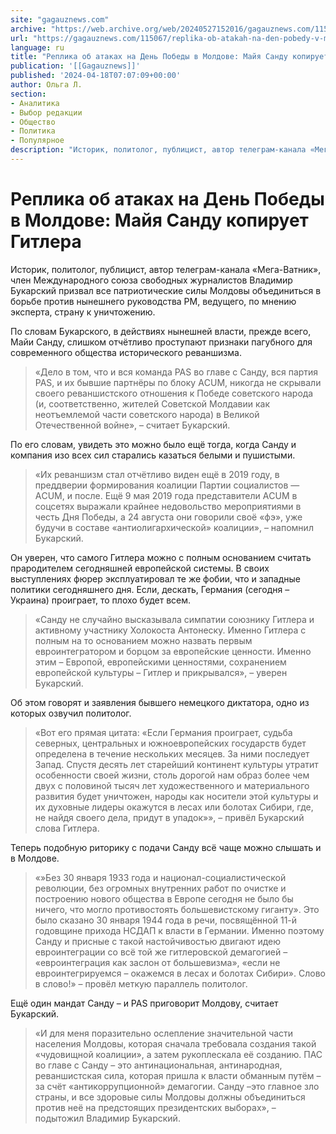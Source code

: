 ```yaml
---
site: "gagauznews.com"
archive: "https://web.archive.org/web/20240527152016/gagauznews.com/115067/replika-ob-atakah-na-den-pobedy-v-moldove-majya-sandu-kopiruet-gitlera.html"
url: "https://gagauznews.com/115067/replika-ob-atakah-na-den-pobedy-v-moldove-majya-sandu-kopiruet-gitlera.html"
language: ru
title: "Реплика об атаках на День Победы в Молдове: Майя Санду копирует Гитлера"
publication: '[[Gagauznews]]'
published: '2024-04-18T07:07:09+00:00'
author: Ольга Л.
section:
- Аналитика
- Выбор редакции
- Общество
- Политика
- Популярное
description: "Историк, политолог, публицист, автор телеграм-канала «Мега-Ватник», член Международного союза свободных журналистов Владимир Букарский призвал все патриотические силы Молдовы объединиться в борьбе против нынешнего руководства РМ, ведущего, по мнению эксперта, страну к уничтожению. По словам Букарского, в действиях нынешней власти, прежде всего, Майи Санду, слишком отчётливо проступают признаки пагубного для современного общества исторического реваншизма. «Дело в том, что и вся команда PAS во главе с Санду, вся партия PAS, и их бывшие партнёры по блоку АCUМ, никогда не скрывали своего реваншистского отношения к Победе советского народа (и, соответственно, жителей Советской Молдавии как неотъемлемой части советского народа) в Великой Отечественной войне», – […]"
---
```


# Реплика об атаках на День Победы в Молдове: Майя Санду копирует Гитлера

Историк, политолог, публицист, автор телеграм-канала «Мега-Ватник», член Международного союза свободных журналистов Владимир Букарский призвал все патриотические силы Молдовы объединиться в борьбе против нынешнего руководства РМ, ведущего, по мнению эксперта, страну к уничтожению.

По словам Букарского, в действиях нынешней власти, прежде всего, Майи Санду, слишком отчётливо проступают признаки пагубного для современного общества исторического реваншизма.

> «Дело в том, что и вся команда PAS во главе с Санду, вся партия PAS, и их бывшие партнёры по блоку АCUМ, никогда не скрывали своего реваншистского отношения к Победе советского народа (и, соответственно, жителей Советской Молдавии как неотъемлемой части советского народа) в Великой Отечественной войне», – считает Букарский.

По его словам, увидеть это можно было ещё тогда, когда Санду и компания изо всех сил старались казаться белыми и пушистыми.

> «Их реваншизм стал отчётливо виден ещё в 2019 году, в преддверии формирования коалиции Партии социалистов — АCUМ, и после. Ещё 9 мая 2019 года представители АCUМ в соцсетях выражали крайнее недовольство мероприятиями в честь Дня Победы, а 24 августа они говорили своё «фэ», уже будучи в составе «антиолигархической» коалиции», – напомнил Букарский.

Он уверен, что самого Гитлера можно с полным основанием считать прародителем сегодняшней европейской системы. В своих выступлениях фюрер эксплуатировал те же фобии, что и западные политики сегодняшнего дня. Если, дескать, Германия (сегодня – Украина) проиграет, то плохо будет всем.

> «Санду не случайно высказывала симпатии союзнику Гитлера и активному участнику Холокоста Антонеску. Именно Гитлера с полным на то основанием можно назвать первым евроинтегратором и борцом за европейские ценности. Именно этим – Европой, европейскими ценностями, сохранением европейской культуры – Гитлер и прикрывался», – уверен Букарский.

Об этом говорят и заявления бывшего немецкого диктатора, одно из которых озвучил политолог.

> «Вот его прямая цитата: «Если Германия проиграет, судьба северных, центральных и южноевропейских государств будет определена в течение нескольких месяцев. За ними последует Запад. Спустя десять лет старейший континент культуры утратит особенности своей жизни, столь дорогой нам образ более чем двух с половиной тысяч лет художественного и материального развития будет уничтожен, народы как носители этой культуры и их духовные лидеры окажутся в лесах или болотах Сибири, где, не найдя своего дела, придут в упадок»», – привёл Букарский слова Гитлера.

Теперь подобную риторику с подачи Санду всё чаще можно слышать и в Молдове.

> «»Без 30 января 1933 года и национал-социалистической революции, без огромных внутренних работ по очистке и построению нового общества в Европе сегодня не было бы ничего, что могло противостоять большевистскому гиганту». Это было сказано 30 января 1944 года в речи, посвящённой 11-й годовщине прихода НСДАП к власти в Германии. Именно поэтому Санду и присные с такой настойчивостью двигают идею евроинтеграции со всё той же гитлеровской демагогией – «евроинтеграция как заслон от большевизма», «если не евроинтегрируемся – окажемся в лесах и болотах Сибири». Слово в слово!» – провёл меткую параллель политолог.

Ещё один мандат Санду – и PAS приговорит Молдову, считает Букарский.

> «И для меня поразительно ослепление значительной части населения Молдовы, которая сначала требовала создания такой «чудовищной коалиции», а затем рукоплескала её созданию. ПАС во главе с Санду – это антинациональная, антинародная, реваншистская сила, которая пришла к власти обманным путём – за счёт «антикоррупционной» демагогии. Санду –это главное зло страны, и все здоровые силы Молдовы должны объединиться против неё на предстоящих президентских выборах», – подытожил Владимир Букарский.